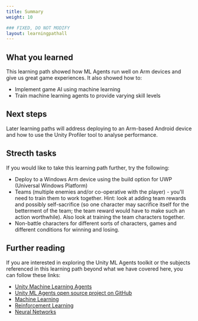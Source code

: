 ```yaml
---
title: Summary
weight: 10

### FIXED, DO NOT MODIFY
layout: learningpathall
---
```


## What you learned

This learning path showed how ML Agents run well on Arm devices and give us great game experiences. It also showed how to:

* Implement game AI using machine learning
* Train machine learning agents to provide varying skill levels

## Next steps

Later learning paths will address deploying to an Arm-based Android device and how to use the Unity Profiler tool to analyse performance.

## Strecth tasks

If you would like to take this learning path further, try the following:

* Deploy to a Windows Arm device using the build option for UWP (Universal Windows Platform)
* Teams (multiple enemies and/or co-operative with the player) - you'll need to train them to work together. Hint: look at adding team rewards and possibly self-sacrifice (so one character may sacrifice itself for the betterment of the team; the team reward would have to make such an action worthwhile). Also look at training the team characters together.
* Non-battle characters for different sorts of characters, games and different conditions for winning and losing.

## Further reading

If you are interested in exploring the Unity ML Agents toolkit or the subjects referenced in this learning path beyond what we have covered here, you can follow these links:

- [Unity Machine Learning Agents](https://unity.com/products/machine-learning-agents)
- [Unity ML Agents open source project on GitHub](https://github.com/Unity-Technologies/ml-agents)
- [Machine Learning](https://en.wikipedia.org/wiki/Machine_learning)
- [Reinforcement Learning](https://en.wikipedia.org/wiki/Reinforcement_learning)
- [Neural Networks](https://en.wikipedia.org/wiki/Neural_network)
